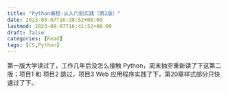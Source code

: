```yaml
---
title: "Python编程-从入门到实践（第2版）"
date: 2023-08-07T16:38:52+08:00
lastmod: 2023-08-07T16:41:52+08:00
draft: false
categories: [Read]
tags: [CS,Python]
---
```


第一版大学读过了，工作几年后没怎么接触 Python，周末抽空重新读了下这第二版；项目1 和 项目2 跳过，项目3 Web 应用程序实践了下，第20章样式部分只快速过了下。

